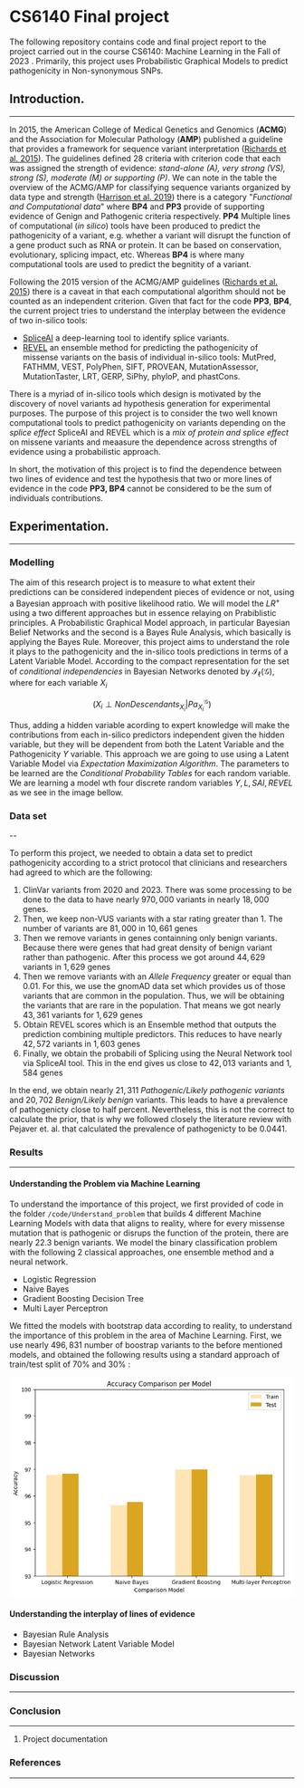 # CS6140 Final project
The following repository contains code and final project report to the project carried out in the course CS6140: Machine Learning in the Fall of 2023 . Primarily, this project uses Probabilistic Graphical Models to predict pathogenicity in Non-synonymous SNPs.

## Introduction.
---
In 2015, the American College of Medical Genetics and Genomics (**ACMG**) and the Association for Molecular Pathology (**AMP**) published a guideline that provides a framework for sequence variant interpretation ([Richards et al. 2015](https://www.ncbi.nlm.nih.gov/pmc/articles/PMC4544753/)).  The guidelines defined $28$ criteria with criterion code that each was assigned the strength of evidence: _stand-alone (A), very strong (VS), strong (S), moderate (M) or supporting (P)_. We can note in the table the overview of the ACMG/AMP for classifying sequence variants organized by data type and strength ([Harrison et al. 2019](https://www.ncbi.nlm.nih.gov/pmc/articles/PMC4544753/)) there is a category "_Functional and Computational data_" where **BP4** and **PP3** provide of supporting evidence of Genign and Pathogenic criteria respectively. **PP4** Multiple lines of computational (_in silico_) tools have been produced to predict the pathogenicity of a variant, e.g. whether a variant will disrupt the function of a gene product such as RNA or protein. It can be based on conservation, evolutionary, splicing impact, etc. Whereas **BP4** is where many computational tools are used to predict the begnitity of a variant. 

Following the 2015 version of the ACMG/AMP guidelines ([Richards et al. 2015](https://www.ncbi.nlm.nih.gov/pmc/articles/PMC4544753/)) there is a caveat in that each computational algorithm should not be counted as an independent criterion. Given that fact for the code **PP3**, **BP4**, the current project tries to understand the interplay between the evidence of two in-silico tools: 
-  [SpliceAI](https://doi.org/10.1016/j.cell.2018.12.015) a deep-learning tool to identify splice variants.
-  [REVEL](https://www.ncbi.nlm.nih.gov/pmc/articles/PMC5065685/) an ensemble method for predicting the pathogenicity of missense variants on the basis of individual in-silico tools: MutPred, FATHMM, VEST, PolyPhen, SIFT, PROVEAN, MutationAssessor, MutationTaster, LRT, GERP, SiPhy, phyloP, and phastCons.

There is a myriad of in-silico tools which design is motivated by the discovery of  novel variants ad hypothesis generation for experimental purposes. The purpose of this project is to consider the two well known computational tools to predict pathogenicity on variants depending on the _splice effect_ SpliceAI and REVEL which is a _mix of protein and splice effect_ on missene variants and meaasure the dependence across strengths of evidence using a probabilistic approach.

In short, the motivation of this project is to find the dependence between two lines of evidence and test the hypothesis that two or more lines of evidence in the code **PP3, BP4** cannot be considered to be the sum of individuals contributions.

## Experimentation.
---
### Modelling
The aim of this research project is to measure to what extent their predictions can be considered independent pieces of evidence or not, using a Bayesian approach with positive likelihood ratio. We will model the $LR^{+}$ using a two different approaches but in essence relaying on Prabiblistic principles. A Probabilistic Graphical Model approach, in particular Bayesian Belief Networks and the second is a Bayes Rule Analysis, which basically is applying the Bayes Rule. Moreover, this project aims to understand the role it plays to the pathogenicity and the in-silico tools predictions in terms of a Latent Variable Model. According to the compact representation for the set of _conditional independencies_ in Bayesian Networks denoted by $\mathcal{I}_{\ell}(\mathcal{G})$, where for each variable $X_i$

$$(X_i \perp NonDescendants_{X_i} | Pa^{\mathcal{G}}_{X_i})$$

Thus, adding a hidden variable acording to expert knowledge will make the contributions from each in-silico predictors independent given the hidden variable, but they will be dependent from both the Latent Variable and the Pathogenicity $Y$ variable. This approach we are going to use using a Latent Variable Model via _Expectation Maximization Algorithm_. The parameters to be learned are the _Conditional Probability Tables_ for each random variable. We are learning a model wth four discrete random variables $Y, L, SAI, REVEL$ as we see in the image bellow.

### Data set
--

To perform this project, we needed to obtain a data set to predict pathogenicity according to a strict protocol that clinicians and researchers had agreed to which are the following:

1. ClinVar variants from 2020 and 2023. There was some processing to be done to the data to have nearly $970,000$ variants in nearly $18,000$ genes. 
2. Then, we keep non-VUS variants with a star rating greater than 1. The number of variants are $81,000$ in $10,661$ genes
3. Then we remove variants in genes containning only benign variants. Because there were genes that had great density of benign variant rather than pathogenic. After this process we got around $44,629$ variants in $1,629$ genes
4. Then we remove variants with an _Allele Frequency_ greater or equal than $0.01$. For this, we use the gnomAD data set which provides us of those variants that are common in the population. Thus, we will be obtaining the variants that are rare in the population. That means we got nearly $43,361$ variants for $1,629$ genes
5. Obtain REVEL scores which is an Ensemble method that outputs the prediction combining multiple predictors.  This reduces to have nearly $42,572$ variants in $1,603$ genes
6. Finally, we obtain the probabili of Splicing using the Neural Network tool via SpliceAI tool. This in the end gives us close to $42,013$ variants and $1,584$ genes

In the end, we obtain nearly $21,311$ _Pathogenic/Likely pathogenic variants_ and $20,702$ _Benign/Likely benign_ variants. This leads to have a prevalence of pathogenicty close to half percent. Nevertheless, this is not the correct to calculate the prior, that is why we followed closely the literature review with Pejaver et. al. that calculated the prevalence of pathogenicty to be $0.0441$.


### Results
---

#### Understanding the Problem via Machine Learning

To understand the importance of this project, we first provided of code in the folder `/code/Understand_problem` that builds 4 different Machine Learning Models with data that aligns to reality, where for every missense mutation that is pathogenic or disrups the function of the protein, there are nearly $22.3$ benign variants. We model the binary classification problem with the following 2 classical approaches, one ensemble method and a neural network. 

- Logistic Regression
- Naive Bayes 
- Gradient Boosting Decision Tree
- Multi Layer Perceptron

We fitted the models with bootstrap data according to reality, to understand the importance of this problem in the area of Machine Learning. First, we use nearly $496,831$ number of boostrap variants to the before mentioned models, and obtained the following results using a standard approach of train/test split of $70\%$ and $30\%$ :

![Train/Test Accuracy Model Comparison](https://github.com/AlfonsBC/CS6140_Final_project/blob/master/images/accuracy_comparison.png?raw=true)



#### Understanding the interplay of lines of evidence
 
- Bayesian Rule Analysis
- Bayesian Network Latent Variable Model
- Bayesian Networks


### Discussion
---


### Conclusion
---

1. Project documentation 

### References
---


